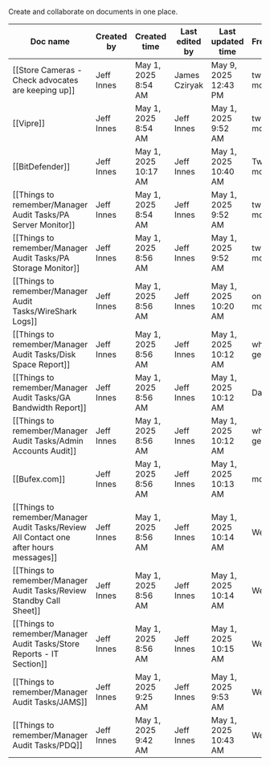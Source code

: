 Create and collaborate on documents in one place.

|Doc name|Created by|Created time|Last edited by|Last updated time|Frequency|Training Completed|
|---|---|---|---|---|---|---|
|[[Store Cameras - Check advocates are keeping up]]|Jeff Innes|May 1, 2025 8:54 AM|James Cziryak|May 9, 2025 12:43 PM|twice per month|[x]|
|[[Vipre]]|Jeff Innes|May 1, 2025 8:54 AM|Jeff Innes|May 1, 2025 9:52 AM|twice per month|[x]|
|[[BitDefender]]|Jeff Innes|May 1, 2025 10:17 AM|Jeff Innes|May 1, 2025 10:40 AM|Twice a month|[ ]|
|[[Things to remember/Manager Audit Tasks/PA Server Monitor]]|Jeff Innes|May 1, 2025 8:54 AM|Jeff Innes|May 1, 2025 9:52 AM|twice per month|[x]|
|[[Things to remember/Manager Audit Tasks/PA Storage Monitor]]|Jeff Innes|May 1, 2025 8:56 AM|Jeff Innes|May 1, 2025 9:52 AM|twice per month|[x]|
|[[Things to remember/Manager Audit Tasks/WireShark Logs]]|Jeff Innes|May 1, 2025 8:56 AM|Jeff Innes|May 1, 2025 10:20 AM|once per month|[ ]|
|[[Things to remember/Manager Audit Tasks/Disk Space Report]]|Jeff Innes|May 1, 2025 8:56 AM|Jeff Innes|May 1, 2025 10:12 AM|when generated|[x]|
|[[Things to remember/Manager Audit Tasks/GA Bandwidth Report]]|Jeff Innes|May 1, 2025 8:56 AM|Jeff Innes|May 1, 2025 10:12 AM|Daily|[x]|
|[[Things to remember/Manager Audit Tasks/Admin Accounts Audit]]|Jeff Innes|May 1, 2025 8:56 AM|Jeff Innes|May 1, 2025 10:12 AM|when generated|[x]|
|[[Bufex.com]]|Jeff Innes|May 1, 2025 8:56 AM|Jeff Innes|May 1, 2025 10:13 AM|monthly|[x]|
|[[Things to remember/Manager Audit Tasks/Review All Contact one after hours messages]]|Jeff Innes|May 1, 2025 8:56 AM|Jeff Innes|May 1, 2025 10:14 AM|Weekly|[x]|
|[[Things to remember/Manager Audit Tasks/Review Standby Call Sheet]]|Jeff Innes|May 1, 2025 8:56 AM|Jeff Innes|May 1, 2025 10:14 AM|Weekly|[x]|
|[[Things to remember/Manager Audit Tasks/Store Reports - IT Section]]|Jeff Innes|May 1, 2025 8:56 AM|Jeff Innes|May 1, 2025 10:15 AM|Weekly|[x]|
|[[Things to remember/Manager Audit Tasks/JAMS]]|Jeff Innes|May 1, 2025 9:25 AM|Jeff Innes|May 1, 2025 9:53 AM|Weekly|[x]|
|[[Things to remember/Manager Audit Tasks/PDQ]]|Jeff Innes|May 1, 2025 9:42 AM|Jeff Innes|May 1, 2025 10:43 AM|Weekly|[ ]|